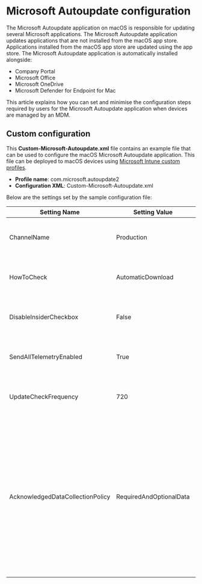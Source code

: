 # Microsoft Autoupdate configuration

The Microsoft Autoupdate application on macOS is responsible for updating several Microsoft applications. The Microsoft Autoupdate application updates applications that are not installed from the macOS app store. Applications installed from the macOS app store are updated using the app store. The Microsoft Autoupdate application is automatically installed alongside:
 - Company Portal
 - Microsoft Office
 - Microsoft OneDrive
 - Microsoft Defender for Endpoint for Mac

This article explains how you can set and minimise the configuration steps required by users for the Microsoft Autoupdate application when devices are managed by an MDM.

## Custom configuration

This **Custom-Microsoft-Autoupdate.xml** file contains an example file that can be used to configure the macOS Microsoft Autoupdate application. This file can be deployed to macOS devices using [Microsoft Intune custom profiles](https://docs.microsoft.com/en-us/mem/intune/configuration/custom-settings-macos).

 - **Profile name**: com.microsoft.autoupdate2
 - **Configuration XML**: Custom-Microsoft-Autoupdate.xml


Below are the settings set by the sample configuration file:

| Setting Name | Setting Value | Reference |
| --- | --- | --- |
| ChannelName | Production | [Set preferences for Microsoft AutoUpdate](https://docs.microsoft.com/en-us/windows/security/threat-protection/microsoft-defender-atp/mac-updates#set-the-channel-name) |
| HowToCheck | AutomaticDownload | [Set preferences for Microsoft AutoUpdate](https://docs.microsoft.com/en-us/windows/security/threat-protection/microsoft-defender-atp/mac-updates#change-how-mau-interacts-with-updates) |
| DisableInsiderCheckbox | False | [Set preferences for Microsoft AutoUpdate](https://docs.microsoft.com/en-us/windows/security/threat-protection/microsoft-defender-atp/mac-updates#disable-insider-checkbox) |
| SendAllTelemetryEnabled | True | [Set preferences for Microsoft AutoUpdate](https://docs.microsoft.com/en-us/windows/security/threat-protection/microsoft-defender-atp/mac-updates#limit-the-telemetry-that-is-sent-from-mau) | 
| UpdateCheckFrequency | 720 | [Set preferences for Microsoft AutoUpdate](https://docs.microsoft.com/en-us/windows/security/threat-protection/microsoft-defender-atp/mac-updates#set-update-check-frequency) | 
| AcknowledgedDataCollectionPolicy | RequiredAndOptionalData | This setting prevents Company Portal from prompting the user for data collection approval when opening for the first time. [Preference setting for the Required Data Notice dialog for Microsoft AutoUpdate](https://docs.microsoft.com/en-us/deployoffice/privacy/mac-privacy-preferences#preference-setting-for-the-required-data-notice-dialog-for-microsoft-autoupdate) |
